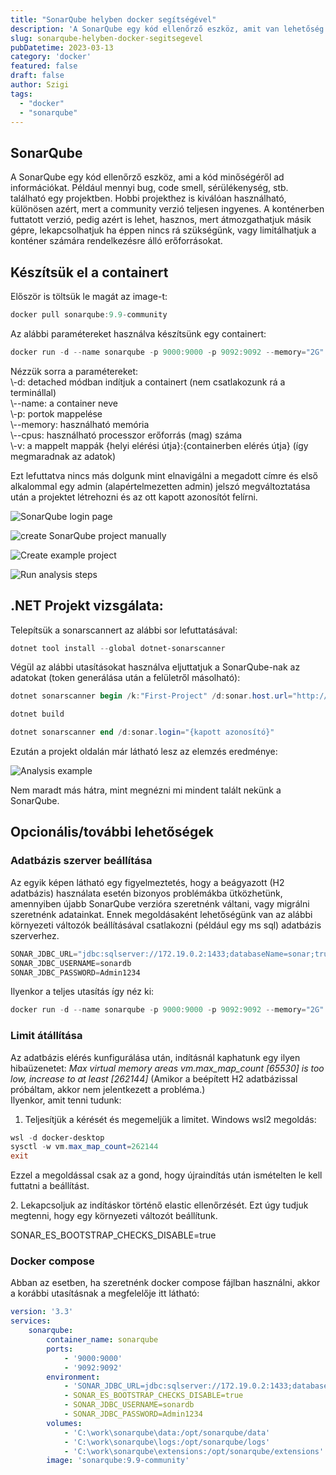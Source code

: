 ```yaml
---
title: "SonarQube helyben docker segítségével"
description: 'A SonarQube egy kód ellenőrző eszköz, amit van lehetőség konténerből is futtatni lokálisan. Ez azért is lehet, hasznos, mert ha éppen nincs rá szükségünk könnyedén lekapcsolhatjuk.'
slug: sonarqube-helyben-docker-segitsegevel
pubDatetime: 2023-03-13
category: 'docker'
featured: false
draft: false
author: Szigi
tags: 
  - "docker"
  - "sonarqube"
---
```


## SonarQube

A SonarQube egy kód ellenőrző eszköz, ami a kód minőségéről ad információkat. Például mennyi bug, code smell, sérülékenység, stb. található egy projektben. Hobbi projekthez is kiválóan használható, különösen azért, mert a community verzió teljesen ingyenes. A konténerben futtatott verzió, pedig azért is lehet, hasznos, mert átmozgathatjuk másik gépre, lekapcsolhatjuk ha éppen nincs rá szükségünk, vagy limitálhatjuk a konténer számára rendelkezésre álló erőforrásokat.

## Készítsük el a containert

Először is töltsük le magát az image-t:

```powershell
docker pull sonarqube:9.9-community
```

Az alábbi paramétereket használva készítsünk egy containert:

```powershell
docker run -d --name sonarqube -p 9000:9000 -p 9092:9092 --memory="2G" --cpus="2" -v C:\work\sonarqube\data:/opt/sonarqube/data -v C:\work\sonarqube\logs:/opt/sonarqube/logs -v C:\work\sonarqube\extensions:/opt/sonarqube/extensions sonarqube:9.9-community 
```

Nézzük sorra a paramétereket:  
\\-d: detached módban indítjuk a containert (nem csatlakozunk rá a terminállal)  
\\--name: a container neve  
\\-p: portok mappelése  
\\--memory: használható memória  
\\--cpus: használható processzor erőforrás (mag) száma  
\\-v: a mappelt mappák \{helyi elérési útja\}:\{containerben elérés útja\} (így megmaradnak az adatok)

Ezt lefuttatva nincs más dolgunk mint elnavigálni a megadott címre és első alkalommal egy admin (alapértelmezetten admin) jelszó megváltoztatása után a projektet létrehozni és az ott kapott azonosítót felírni.

![SonarQube login page](https://dotnetsziget.wordpress.com/wp-content/uploads/2023/03/msedge_ampgsvhxct.png?w=1024)

![create SonarQube project manually](https://dotnetsziget.wordpress.com/wp-content/uploads/2023/03/xwbz1myycd.png?w=1024)

![Create example project](https://dotnetsziget.wordpress.com/wp-content/uploads/2023/03/msedge_tguxep6egv.png?w=1024)

![Run analysis steps](https://dotnetsziget.wordpress.com/wp-content/uploads/2023/03/msedge_nbs2eg5dra.png?w=1024)

## .NET Projekt vizsgálata:

Telepítsük a sonarscannert az alábbi sor lefuttatásával:

```powershell
dotnet tool install --global dotnet-sonarscanner
```

Végül az alábbi utasításokat használva eljuttatjuk a SonarQube-nak az adatokat (token generálása után a felületről másolható):

```powershell
dotnet sonarscanner begin /k:"First-Project" /d:sonar.host.url="http://localhost:9000"  /d:sonar.login="{kapott azonosító}"

dotnet build

dotnet sonarscanner end /d:sonar.login="{kapott azonosító}"
```

Ezután a projekt oldalán már látható lesz az elemzés eredménye:

![Analysis example](https://dotnetsziget.wordpress.com/wp-content/uploads/2023/03/msedge_93j6rojdrj.png?w=1024)

Nem maradt más hátra, mint megnézni mi mindent talált nekünk a SonarQube.

## Opcionális/további lehetőségek

### Adatbázis szerver beállítása

Az egyik képen látható egy figyelmeztetés, hogy a beágyazott (H2 adatbázis) használata esetén bizonyos problémákba ütközhetünk, amennyiben újabb SonarQube verzióra szeretnénk váltani, vagy migrálni szeretnénk adatainkat. Ennek megoldásaként lehetőségünk van az alábbi környezeti változók beállításával csatlakozni (például egy ms sql) adatbázis szerverhez.

```powershell
SONAR_JDBC_URL="jdbc:sqlserver://172.19.0.2:1433;databaseName=sonar;trustServerCertificate=true"
SONAR_JDBC_USERNAME=sonardb
SONAR_JDBC_PASSWORD=Admin1234
```

Ilyenkor a teljes utasítás így néz ki:

```powershell
docker run -d --name sonarqube -p 9000:9000 -p 9092:9092 --memory="2G" --cpus="2" -e SONAR_JDBC_URL="jdbc:sqlserver://172.19.0.2:1433;databaseName=sonar;trustServerCertificate=true" -e SONAR_JDBC_USERNAME=sonardb -e SONAR_JDBC_PASSWORD=Admin1234 -v C:\work\sonarqube\data:/opt/sonarqube/data -v C:\work\sonarqube\logs:/opt/sonarqube/logs -v C:\work\sonarqube\extensions:/opt/sonarqube/extensions sonarqube:9.9-community
```

### Limit átállítása

Az adatbázis elérés kunfigurálása után, indításnál kaphatunk egy ilyen hibaüzenetet: _Max virtual memory areas vm.max\_map\_count \[65530\] is too low, increase to at least \[262144\]_ (Amikor a beépített H2 adatbázissal próbáltam, akkor nem jelentkezett a probléma.)  
Ilyenkor, amit tenni tudunk:

1) Teljesítjük a kérését és megemeljük a limitet. Windows wsl2 megoldás:

```powershell
wsl -d docker-desktop
sysctl -w vm.max_map_count=262144
exit
```

Ezzel a megoldással csak az a gond, hogy újraindítás után ismételten le kell futtatni a beállítást.

2\. Lekapcsoljuk az indításkor történő elastic ellenőrzését. Ezt úgy tudjuk megtenni, hogy egy környezeti változót beállítunk.

SONAR\_ES\_BOOTSTRAP\_CHECKS\_DISABLE=true

### Docker compose

Abban az esetben, ha szeretnénk docker compose fájlban használni, akkor a korábbi utasításnak a megfelelője itt látható:

```yaml
version: '3.3'
services:
    sonarqube:
        container_name: sonarqube
        ports:
            - '9000:9000'
            - '9092:9092'
        environment:
            - 'SONAR_JDBC_URL=jdbc:sqlserver://172.19.0.2:1433;databaseName=sonar;trustServerCertificate=true'
            - SONAR_ES_BOOTSTRAP_CHECKS_DISABLE=true
            - SONAR_JDBC_USERNAME=sonardb
            - SONAR_JDBC_PASSWORD=Admin1234
        volumes:
            - 'C:\work\sonarqube\data:/opt/sonarqube/data'
            - 'C:\work\sonarqube\logs:/opt/sonarqube/logs'
            - 'C:\work\sonarqube\extensions:/opt/sonarqube/extensions'
        image: 'sonarqube:9.9-community'
```
